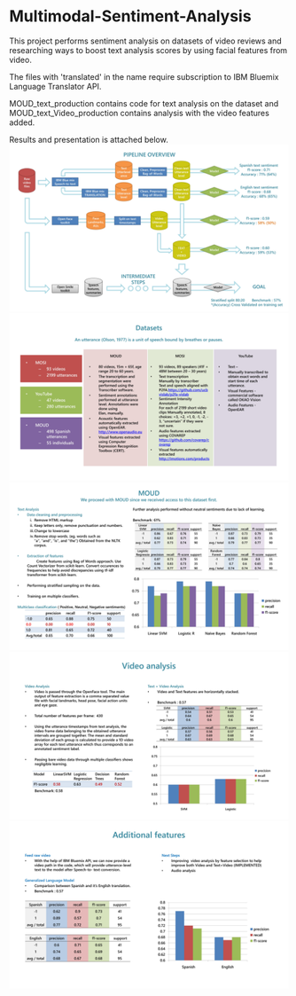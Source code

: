 # Multimodal-Sentiment-Analysis
This project performs sentiment analysis on datasets of video reviews and researching ways to boost text analysis scores by using facial features from video.

The files with 'translated' in the name require subscription to IBM Bluemix Language Translator API.

MOUD_text_production contains code for text analysis on the dataset and MOUD_text_Video_production contains analysis with the video features added.

Results and presentation is attached below.
![Alt text](/August%20update/August%20Update%20Multimodal%20sentiment%20analysis-1.jpg?raw=true "August Update Multimodal sentiment analysis-1")
![Alt text](/August%20update/August%20Update%20Multimodal%20sentiment%20analysis-2.jpg?raw=true "August Update Multimodal sentiment analysis-2")
![Alt text](/August%20update/August%20Update%20Multimodal%20sentiment%20analysis-3.jpg?raw=true "August Update Multimodal sentiment analysis-3")
![Alt text](/August%20update/August%20Update%20Multimodal%20sentiment%20analysis-4.jpg?raw=true "August Update Multimodal sentiment analysis-4")
![Alt text](/August%20update/August%20Update%20Multimodal%20sentiment%20analysis-5.jpg?raw=true "August Update Multimodal sentiment analysis-5")
